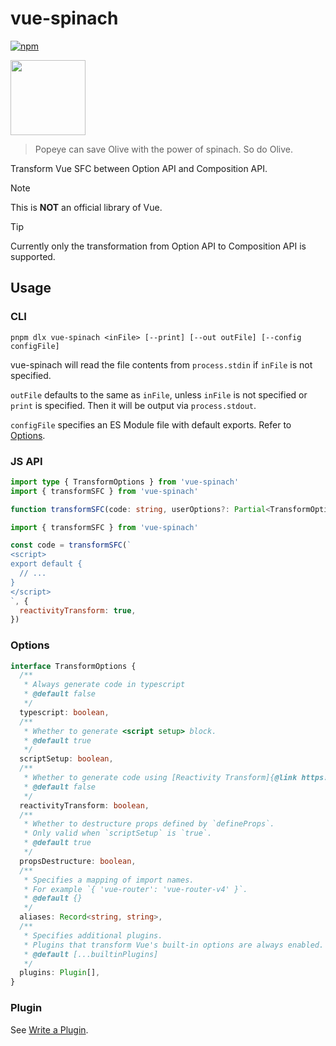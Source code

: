 # vue-spinach

[![npm](https://img.shields.io/npm/v/vue-spinach.svg)](https://www.npmjs.com/package/vue-spinach)

<img src="https://cdn.jsdelivr.net/gh/CyanSalt/vue-spinach@main/docs/spinach.svg" width="120" height="120">

> Popeye can save Olive with the power of spinach. So do Olive.

Transform Vue SFC between Option API and Composition API.

> [!NOTE]
> This is **NOT** an official library of Vue.

> [!TIP]
> Currently only the transformation from Option API to Composition API is supported.

## Usage

### CLI

```shell
pnpm dlx vue-spinach <inFile> [--print] [--out outFile] [--config configFile]
```

vue-spinach will read the file contents from `process.stdin` if `inFile` is not specified.

`outFile` defaults to the same as `inFile`, unless `inFile` is not specified or `print` is specified. Then it will be output via `process.stdout`.

`configFile` specifies an ES Module file with default exports. Refer to [Options](#options).

### JS API

```ts
import type { TransformOptions } from 'vue-spinach'
import { transformSFC } from 'vue-spinach'

function transformSFC(code: string, userOptions?: Partial<TransformOptions>): string
```

```js
import { transformSFC } from 'vue-spinach'

const code = transformSFC(`
<script>
export default {
  // ...
}
</script>
`, {
  reactivityTransform: true,
})
```

### Options

```ts
interface TransformOptions {
  /**
   * Always generate code in typescript
   * @default false
   */
  typescript: boolean,
  /**
   * Whether to generate <script setup> block.
   * @default true
   */
  scriptSetup: boolean,
  /**
   * Whether to generate code using [Reactivity Transform]{@link https://vue-macros.dev/features/reactivity-transform.html}.
   * @default false
   */
  reactivityTransform: boolean,
  /**
   * Whether to destructure props defined by `defineProps`.
   * Only valid when `scriptSetup` is `true`.
   * @default true
   */
  propsDestructure: boolean,
  /**
   * Specifies a mapping of import names.
   * For example `{ 'vue-router': 'vue-router-v4' }`.
   * @default {}
   */
  aliases: Record<string, string>,
  /**
   * Specifies additional plugins.
   * Plugins that transform Vue's built-in options are always enabled.
   * @default [...builtinPlugins]
   */
  plugins: Plugin[],
}
```

### Plugin

See [Write a Plugin](/docs/write-a-plugin.md).
